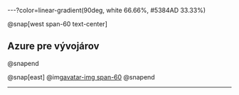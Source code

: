 ---?color=linear-gradient(90deg, white 66.66%, #5384AD 33.33%)

@snap[west span-60 text-center]
## Azure pre vývojárov
@snapend

@snap[east]
@img[avatar-img span-60](AzureForDevelopers/assets/img/avatar.jpg)
@snapend

<!-- 
@snap[east span-25 text-center text-07]

Milan Martiniak

@snapend -->

---
